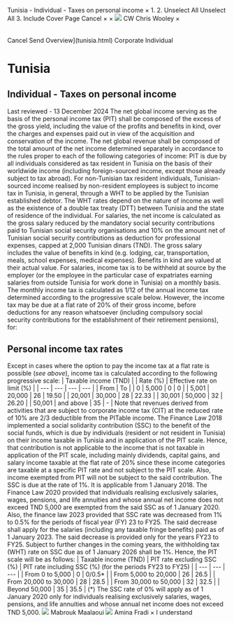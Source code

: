 Tunisia - Individual - Taxes on personal income
×
1.
2.
Unselect All
Unselect All
3.
Include Cover Page
Cancel
×
×
![](-/media/world-wide-tax-summaries/attachments/global---chris-wooley.ashx%3Frev=ac5e5f3223b34096b1afc2a6009c7320&revision=ac5e5f32-23b3-4096-b1af-c2a6009c7320&hash=859B7ADC84DC2CBEC9760E9E6EE7DE6D0A8BFCDF)
CW
Chris Wooley
×
######
Cancel
Send
Overview](tunisia.html)
Corporate
Individual
# Tunisia
## Individual - Taxes on personal income
Last reviewed - 13 December 2024
The net global income serving as the basis of the personal income tax (PIT) shall be composed of the excess of the gross yield, including the value of the profits and benefits in kind, over the charges and expenses paid out in view of the acquisition and conservation of the income.
The net global revenue shall be composed of the total amount of the net income determined separately in accordance to the rules proper to each of the following categories of income:
PIT is due by all individuals considered as tax resident in Tunisia on the basis of their worldwide income (including foreign-sourced income, except those already subject to tax abroad).
For non-Tunisian tax resident individuals, Tunisian-sourced income realised by non-resident employees is subject to income tax in Tunisia, in general, through a WHT to be applied by the Tunisian established debtor.
The WHT rates depend on the nature of income as well as the existence of a double tax treaty (DTT) between Tunisia and the state of residence of the individual.
For salaries, the net income is calculated as the gross salary reduced by the mandatory social security contributions paid to Tunisian social security organisations and 10% on the amount net of Tunisian social security contributions as deduction for professional expenses, capped at 2,000 Tunisian dinars (TND).
The gross salary includes the value of benefits in kind (e.g. lodging, car, transportation, meals, school expenses, medical expenses). Benefits in kind are valued at their actual value.
For salaries, income tax is to be withheld at source by the employer (or the employee in the particular case of expatriates earning salaries from outside Tunisia for work done in Tunisia) on a monthly basis. The monthly income tax is calculated as 1/12 of the annual income tax determined according to the progressive scale below.
However, the income tax may be due at a flat rate of 20% of their gross income, before deductions for any reason whatsoever (including compulsory social security contributions for the establishment of their retirement pensions), for:
## Personal income tax rates
Except in cases where the option to pay the income tax at a flat rate is possible (*see above*), income tax is calculated according to the following progressive scale:
| Taxable income (TND) | | Rate (%) | Effective rate on limit (%) |
| --- | --- | --- | --- |
| From | To |
| 0 | 5,000 | 0 | 0 |
| 5,001 | 20,000 | 26 | 19.50 |
| 20,001 | 30,000 | 28 | 22.33 |
| 30,001 | 50,000 | 32 | 26.20 |
| 50,001 | and above | 35 | - |
Note that revenues derived from activities that are subject to corporate income tax (CIT) at the reduced rate of 10% are 2/3 deductible from the PITable income.
The Finance Law 2018 implemented a social solidarity contribution (SSC) to the benefit of the social funds, which is due by individuals (resident or not resident in Tunisia) on their income taxable in Tunisia and in application of the PIT scale. Hence, that contribution is not applicable to the income that is not taxable in application of the PIT scale, including mainly dividends, capital gains, and salary income taxable at the flat rate of 20% since these income categories are taxable at a specific PIT rate and not subject to the PIT scale. Also, income exempted from PIT will not be subject to the said contribution. The SSC is due at the rate of 1%. It is applicable from 1 January 2018.
The Finance Law 2020 provided that individuals realising exclusively salaries, wages, pensions, and life annuities and whose annual net income does not exceed TND 5,000 are exempted from the said SSC as of 1 January 2020.
Also, the finance law 2023 provided that SSC rate was decreased from 1% to 0.5% for the periods of fiscal year (FY) 23 to FY25. The said decrease shall apply for the salaries (including any taxable fringe benefits) paid as of 1 January 2023. The said decrease is provided only for the years FY23 to FY25. Subject to further changes in the coming years, the withholding tax (WHT) rate on SSC due as of 1 January 2026 shall be 1%.
Hence, the PIT scale will be as follows:
| Taxable income (TND) | PIT rate excluding SSC (%) | PIT rate including SSC (%) (for the periods FY23 to FY25) |
| --- | --- | --- |
| From 0 to 5,000 | 0 | 0/0.5\* |
| From 5,000 to 20,000 | 26 | 26.5 |
| From 20,000 to 30,000 | 28 | 28.5 |
| From 30,000 to 50,000 | 32 | 32.5 |
| Beyond 50,000 | 35 | 35.5 |
(\*) The SSC rate of 0% will apply as of 1 January 2020 only for individuals realising exclusively salaries, wages, pensions, and life annuities and whose annual net income does not exceed TND 5,000.
![](-/media/world-wide-tax-summaries/attachments/tunisia---mabrouk_maalaoui.ashx%3Frev=4e1ff86b8e9544b1b18fd1c271a6e93c&revision=4e1ff86b-8e95-44b1-b18f-d1c271a6e93c&hash=F482CAD4A8791DDC08F108964502A266CC612D8D)
Mabrouk Maalaoui
![](-/media/world-wide-tax-summaries/attachments/tunisia---amina_fradi.ashx%3Frev=68623d7543654b0b8324d448598d05ba&revision=68623d75-4365-4b0b-8324-d448598d05ba&hash=740E4E5013AD34F1CF7D8E1C0A54DF4C66BCC80B)
Amina Fradi
×
I understand